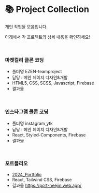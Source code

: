 # 📚 Project Collection

개인 작업물 모음입니다.

아래에서 각 프로젝트의 상세 내용을 확인하세요!

&nbsp;

### 마켓컬리 클론 코딩

- 폴더명 EZEN-teamproject
- 담당 : 메인 페이지 디자인&개발
- HTML5, CSS, SCSS, Javascript, Firebase
- 결과물

&nbsp;

### 인스타그램 클론 코딩

- 폴더명 instagram_ytk
- 담당 : 메인 페이지 디자인&개발
- React, Styled-Components, Firebase
- 결과물

&nbsp;

### 포트폴리오

- [2024_Portfolio](https://github.com/Sheep-heee/2024_Portfolio.git)
- React, Tailwind CSS, Firebase
- 결과물 https://port-heejin.web.app/
